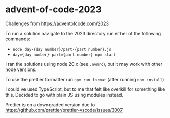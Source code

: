 # advent-of-code-2023

Challenges from https://adventofcode.com/2023

To run a solution navigate to the 2023 directory run either of the following commands:

- `node day-{day number}/part-{part number}.js`
- `day={day number} part={part number} npm start`

I ran the solutions using node 20.x (see `.nvmrc`), but it may work with other node versions.

To use the prettier formatter run `npm run format` (after running `npm install`)

I could've used TypeScript, but to me that felt like overkill for something like this. Decided to go with plain JS using modules instead.

Prettier is on a downgraded version due to https://github.com/prettier/prettier-vscode/issues/3007
